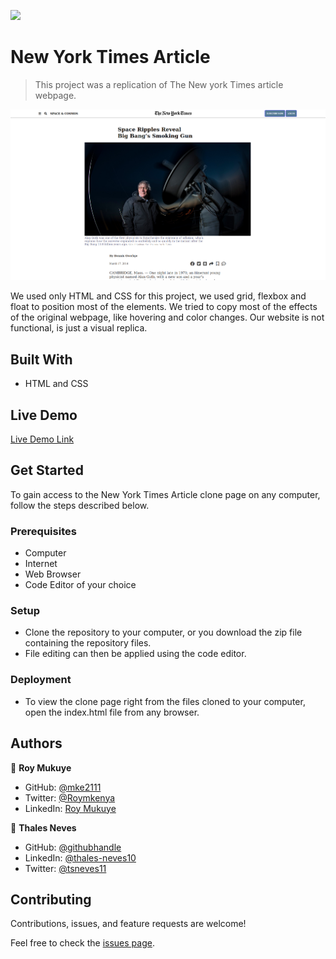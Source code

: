 ![](https://img.shields.io/badge/Microverse-blueviolet)

# New York Times Article

> This project was a replication of The New york Times article webpage.

![screenshot](/images/page-screenshot.png)

We used only HTML and CSS for this project, we used grid, flexbox and float to position most of the elements. We tried to copy most of the effects
of the original webpage, like hovering and color changes. Our website is not functional, is just a visual replica.

## Built With

- HTML and CSS

## Live Demo

[Live Demo Link](https://mke2111.github.io/New-york-times/)

## Get Started

To gain access to the New York Times Article clone page on any computer, follow the steps described below.

### Prerequisites

- Computer
- Internet
- Web Browser
- Code Editor of your choice

### Setup

- Clone the repository to your computer, or you download the zip file containing the repository files.
- File editing can then be applied using the code editor.

### Deployment

- To view the clone page right from the files cloned to your computer, open the index.html file from any browser.

## Authors

👤 **Roy Mukuye**

- GitHub: [@mke2111](https://github.com/mke2111)
- Twitter: [@Roymkenya](https://twitter.com/Roymkenya)
- LinkedIn: [Roy Mukuye](https://www.linkedin.com/in/roy-mukuye-42b07b1b4)


👤 **Thales Neves**

- GitHub: [@githubhandle](https://github.com/thneves)
- LinkedIn: [@thales-neves10](https://www.linkedin.com/in/thales-neves10/)
- Twitter: [@tsneves11](https://twitter.com/tsneves11)


## Contributing

Contributions, issues, and feature requests are welcome!

Feel free to check the [issues page](issues/).